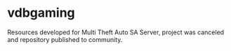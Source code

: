 # vdbgaming

Resources developed for Multi Theft Auto SA Server,
project was canceled and repository published to community.
